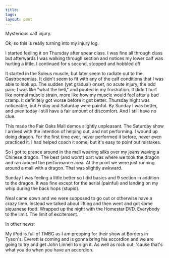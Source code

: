 ```yaml
---
title: 
tags: 
layout: post
---
```

Mysterious calf injury. 



Ok, so this is really turning into my injury log.  



I started feeling it on Thursday after spear class.  I was fine all through class but afterwards I was walking through section and notices my lower calf was hurting a little.  I continued for s second, stopped and hobbled off. 



It started in the Soleus muscle, but later seem to radiate out to the Gastrocnemius.  It didn't seem to fit with any of the calf conditions that I was able to look up. The sudden (yet gradual) onset, no acute injury, the odd pain; I was like "what the hell," and pouted in my frustration.  It didn't hurt like normal muscle strain, more like how my muscle would feel after a bad cramp. It definitely got worse before it got better.  Thursday night was noticeable, but Friday and Saturday were painful. By Sunday I was better, and even today I still have a fair amount of discomfort.  And I still have no clue.  



This made the Fair Oaks Mall demos slightly unpleasant.  The Saturday show I arrived with the intention of helping out, and not performing.  I wound up doing dragon.  For the first time ever, never performed it before, never even practiced it.  I had helped coach it some, but it's easy to point out mistakes.  



So I got to prance around in the mall wearing silks over my jeans waving a Chinese dragon.  The best (and worst) part was where we took the dragon and ran around the performance area.  At the point we were just running around a mall with a dragon.  That was slightly awkward.   



Sunday I was feeling a little better so I did basics and 9 section in addition to the dragon.  It was fine except for the aerial (painful) and landing on my whip during the back hops (stupid). 



Neal came down and we were supposed to go out or otherwise have a crazy time.  Instead we talked about lifting and then went and got some siquanese food.  Wrapped up the night with the Homestar DVD.  Everybody to the limit.  The limit of excitement.



In other news:



My iPod is full of TMBG as I am prepping for their show at Borders in Tyson's. Everett is coming and is gonna bring his accordion and we are going to try and get John Linnell to sign it.  As well as rock out, 'cause that's what you do when you have an accordion.
